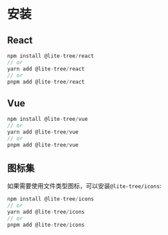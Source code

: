 # 安装

## React

```ts
npm install @lite-tree/react
// or
yarn add @lite-tree/react
// or
pnpm add @lite-tree/react
```


## Vue

```ts
npm install @lite-tree/vue
// or
yarn add @lite-tree/vue
// or
pnpm add @lite-tree/vue
```


## 图标集

如果需要使用文件类型图标，可以安装`@lite-tree/icons`:

```ts
npm install @lite-tree/icons
// or
yarn add @lite-tree/icons
// or
pnpm add @lite-tree/icons
```
